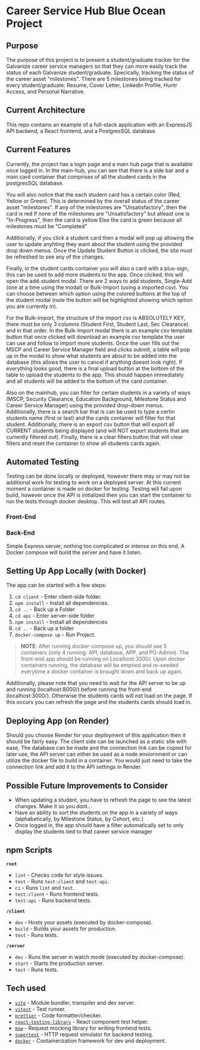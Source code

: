 # Career Service Hub Blue Ocean Project

## Purpose

The purpose of this project is to present a student/graduate tracker for the Galvanize career service managers so that they can more easily track the status of each Galvanize student/graduate. Specically, tracking the status of the career asset "milestones". There are 5 milestones being tracked for every student/graduate: Resume, Cover Letter, LinkedIn Profile, Huntr Access, and Personal Narrative.

## Current Architecture

This repo contains an example of a full-stack application with an ExpressJS API backend, a React frontend, and a PostgresSQL database. 

## Current Features

Currently, the project has a login page and a main hub page that is available once logged in. In the main-hub, you can see that there is a side bar and a main card container that comprises of all the student cards in the postgresSQL database. 

You will also notice that the each student card has a certain color (Red, Yellow or Green). This is determined by the overall status of the career asset "milestones". 
    If any of the milestones are "Unsatisfactory", then the card is red
    If none of the milestones are "Unsatisfactory" but atleast one is "In-Progress", then the card is yellow
    Else the card is green because all milestones must be "Completed" 

Additionally, if you click a student card then a modal will pop up allowing the user to update anyhting they want about the student using the provided drop down menus. Once the Update Student Button is clicked, the site must be refreshed to see any of the changes.

Finally, in the student cards container you will also a card with a plus-sign, this can be used to add more students to the app. Once clicked, this will open the add-student modal. There are 2 ways to add students, Single-Add (one at a time using the modal) or Bulk-Import (using a imported csv). You can choose between which option using the colored buttons at the top of the student modal (note the button will be highlighted showing which option you are currently in). 

For the Bulk-Import, the structure of the import csv is ABSOLUTELY KEY, there must be only 3 columns (Student First, Student Last, Sec Clearance) and in that order. In the Bulk-Import modal there is an example csv template button that once clicked will download an example csv template the user can use and follow to import more students. Once the user fills out the MSCP and Career Service Manager field and clicks submit, a table will pop up in the modal to show what students are about to be added into the database (this allows the user to cancel if anything doesnt look right). If everything looks good, there is a final upload button at the bottom of the table to upload the students to the app. This should happen immediately and all students will be added to the bottom of the card container.

Also on the mainhub, you can filter for certain students in a variety of ways (MSCP, Security Clearance, Education Background, Milestone Status and Career Service Manager) using the provided drop-down menus. Additionally, there is a search bar that is can be used to type a certin students name (first or last) and the cards container will filter for that student. Additionally, there is an export csv button that will export all CURRENT students being displayed (and will NOT export students that are currently filtered out). Finally, there is a clear filters button that will clear filters and reset the container to show all students cards again.

## Automated Testing

Testing can be done locally or deployed, however there may or may not be additional work for testing to work on a deployed server. At this current moment a container is made on docker for testing. Testing will fail upon build, however once the API is initialized then you can start the container to run the tests through docker desktop. This will test all API routes.

### Front-End

### Back-End

Simple Express server, nothing too complicated or intense on this end. A Docker compose will build the server and have it listen. 

## Setting Up App Locally (with Docker)

The app can be started with a few steps:
1. `cd client` - Enter client-side folder.
2. `npm install` - Install all dependencies.
3. `cd ..` - Back up a Folder
4. `cd api` - Enter server-side folder
5. `npm install` - Install all dependencies
6. `cd ..` - Back up a folder
7. `docker-compose up` - Run Project.

> **NOTE**: After running docker-compose up, you should see 5 containers (only 4 running: API, database, APP, and PG-Admin). The  front-end app should be running on Localhost:3000/. Upon docker containers running, the database will be emptied and re-seeded everytime a docker container is brought down and back up again.

Additionally, please note that you need to wait for the API server to be up and running (localhost:8000/) before running the front-end (localhost:3000/). Otherwise the students cards will not load on the page. If this occurs you can refresh the page and the students cards should load in.

## Deploying App (on Render)

Should you choose Render for your deployment of this application then it should be fairly easy. The client side can be launched as a static site with ease, The database can be made and the connection link can be copied for later use, the API server can either be used as a node enviornment or can utilize the docker file to build in a container. You would just need to take the connection link and add it to the API settings in Render. 

## Possible Future Improvements to Consider

- When updating a student, you have to refresh the page to see the latest changes. Make it so you dont...
- Have an ability to sort the students on the app in a variety of ways (alphabetically, by Milestone Status, by Cohort, etc.)
- Once logged in, the app should have a filter automatically set to only display the students tied to that career service manager

## npm Scripts

**`root`**

- `lint` - Checks code for style issues.
- `test` - Runs `test:client` and `test:api`.
- `ci` - Runs `lint` and `test`.
- `test:client` - Runs frontend tests.
- `test:api` - Runs backend tests.

**`/client`**

- `dev` - Hosts your assets (executed by docker-compose).
- `build` - Builds your assets for production.
- `test` - Runs tests.

**`/server`**

- `dev` - Runs the server in watch mode (executed by docker-compose).
- `start` - Starts the production server.
- `test` - Runs tests.

## Tech used

- [`vite`](https://vitejs.dev/) - Module bundler, transpiler and dev server.
- [`vitest`](https://vitest.dev/) - Test runner.
- [`prettier`](https://prettier.io/) - Code formatter/checker.
- [`react-testing-library`](https://testing-library.com/docs/react-testing-library/api/) - React component test helper.
- [`msw`](https://testing-library.com/docs/react-testing-library/api/) - Request mocking library for writing frontend tests.
- [`supertest`](https://github.com/ladjs/supertest) - HTTP request simulator for backend testing.
- [`docker`](https://www.docker.com/) - Containerization framework for dev and deployment.
